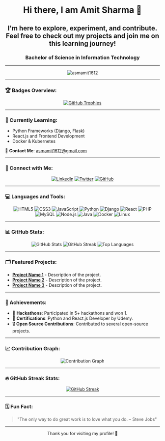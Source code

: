 <h1 align="center">Hi there, I am Amit Sharma 👋</h1>
<h2 align="center">I'm here to explore, experiment, and contribute. Feel free to check out my projects and join me on this learning journey!</h2>
<h3 align="center">Bachelor of Science in Information Technology</h3>

---

<p align="center">
  <img src="https://komarev.com/ghpvc/?username=asmamit1612&&label=PROFILE+VIEWS&color=0e75b6&style=flat" alt="asmamit1612"/>
</p>

---

### 🏆 Badges Overview:

<p align="center">
  <a href="https://github.com/ryo-ma/github-profile-trophy">
    <img src="https://github-profile-trophy.vercel.app/?username=asmamit1612&theme=gruvbox&no-bg=true&row=1&column=7" alt="GitHub Trophies"/>
  </a>
</p>

---

### 🌱 Currently Learning:
- Python Frameworks (Django, Flask)
- React.js and Frontend Development
- Docker & Kubernetes

📧 **Contact Me**: [asmamit1612@gmail.com](mailto:asmamit1612@gmail.com)

---

### 🔗 Connect with Me:

<p align="center">
  <a href="https://www.linkedin.com/in/asmamit1612/"><img src="https://img.shields.io/badge/-LinkedIn-blue?style=flat-square&logo=linkedin" alt="LinkedIn"/></a>
  <a href="https://twitter.com/asmamit1612"><img src="https://img.shields.io/badge/-Twitter-1DA1F2?style=flat-square&logo=twitter&logoColor=white" alt="Twitter"/></a>
  <a href="https://github.com/asmamit1612"><img src="https://img.shields.io/badge/-GitHub-181717?style=flat-square&logo=github" alt="GitHub"/></a>
</p>

---

### 💻 Languages and Tools:

<p align="center">
  <img src="https://img.icons8.com/color/48/html-5.png" alt="HTML5"/>
  <img src="https://img.icons8.com/color/48/css3.png" alt="CSS3"/>
  <img src="https://img.icons8.com/color/48/javascript.png" alt="JavaScript"/>
  <img src="https://img.icons8.com/color/48/python.png" alt="Python"/>
  <img src="https://img.icons8.com/color/48/django.png" alt="Django"/>
  <img src="https://img.icons8.com/color/48/react-native.png" alt="React"/>
  <img src="https://img.icons8.com/color/48/php.png" alt="PHP"/>
  <img src="https://img.icons8.com/color/48/mysql-logo.png" alt="MySQL"/>
  <img src="https://img.icons8.com/color/48/nodejs.png" alt="Node.js"/>
  <img src="https://img.icons8.com/color/48/java-coffee-cup-logo.png" alt="Java"/>
  <img src="https://img.icons8.com/color/48/docker.png" alt="Docker"/>
  <img src="https://img.icons8.com/color/48/linux.png" alt="Linux"/>
</p>

---

### 📊 GitHub Stats:

<p align="center">
  <img src="https://github-readme-stats.vercel.app/api?username=asmamit1612&show_icons=true&theme=radical" alt="GitHub Stats"/>
  <img src="https://github-readme-streak-stats.herokuapp.com?user=asmamit1612&theme=highcontrast&date_format=M%20j%5B%2C%20Y%5D" alt="GitHub Streak"/>
  <img src="https://github-readme-stats.vercel.app/api/top-langs/?username=asmamit1612&layout=compact&theme=radical" alt="Top Languages"/>
</p>

---

### 🗂️ Featured Projects:

- [**Project Name 1**](https://github.com/asmamit1612/project1) - Description of the project.
- [**Project Name 2**](https://github.com/asmamit1612/project2) - Description of the project.
- [**Project Name 3**](https://github.com/asmamit1612/project3) - Description of the project.

---

### 🏅 Achievements:

- 🌟 **Hackathons**: Participated in 5+ hackathons and won 1.
- 📜 **Certifications**: Python and React.js Developer by Udemy.
- 🎖️ **Open Source Contributions**: Contributed to several open-source projects.

---

### 📈 Contribution Graph:

<p align="center">
  <img src="https://github-readme-activity-graph.vercel.app/graph?username=asmamit1612&theme=high-contrast" alt="Contribution Graph"/>
</p>

---

### 🔥 GitHub Streak Stats:

<p align="center">
  <a href="https://git.io/streak-stats">
    <img src="https://streak-stats.demolab.com/?user=asmamit1612&theme=dark&date_format=M%20j%5B%2C%20Y%5D" alt="GitHub Streak" />
  </a>
</p>

---

### 🗓️ Fun Fact:

> "The only way to do great work is to love what you do. – Steve Jobs"

---

<p align="center">Thank you for visiting my profile! 🚀</p>
